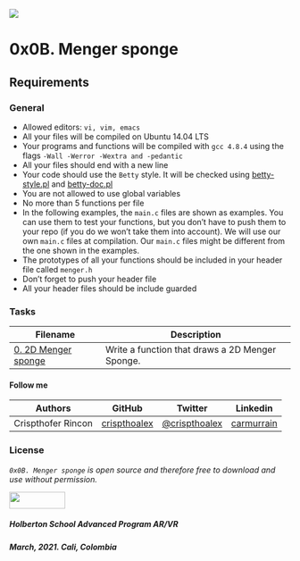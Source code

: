 ![](http://www.lutanho.net/fractal/menger3f.gif)

# 0x0B. Menger sponge

## Requirements
### General
* Allowed editors: ``vi, vim, emacs``
* All your files will be compiled on Ubuntu 14.04 LTS
* Your programs and functions will be compiled with ``gcc 4.8.4`` using the flags ``-Wall -Werror -Wextra and -pedantic``
* All your files should end with a new line
* Your code should use the ``Betty`` style. It will be checked using [betty-style.pl](https://github.com/holbertonschool/Betty/blob/master/betty-style.pl) and [betty-doc.pl](https://github.com/holbertonschool/Betty/blob/master/betty-doc.pl)
* You are not allowed to use global variables
* No more than 5 functions per file
* In the following examples, the ``main.c`` files are shown as examples. You can use them to test your functions, but you don’t have to push them to your repo (if you do we won’t take them into account). We will use our own ``main.c`` files at compilation. Our ``main.c`` files might be different from the one shown in the examples.
* The prototypes of all your functions should be included in your header file called ``menger.h``
* Don’t forget to push your header file
* All your header files should be include guarded


### Tasks

| **Filename** | **Description** |
|---|---|
| [0. 2D Menger sponge](./0-menger.c) | Write a function that draws a 2D Menger Sponge. |

#### Follow me

| Authors | GitHub | Twitter | Linkedin |
| :---: | :---: | :---: | :---: |
| Crispthofer Rincon | [crispthoalex](https://github.com/crispthoalex) | [@crispthoalex](https://twitter.com/crispthoalex) | [carmurrain](https://www.linkedin.com/in/carmurrain) |

### License
*`0x0B. Menger sponge` is open source and therefore free to download and use without permission.*

<a href="url"><img src="https://www.holbertonschool.com/holberton-logo.png" align="middle" width="100" height="30"></a>

##### Holberton School  Advanced Program  AR/VR
##### March, 2021. Cali, Colombia
